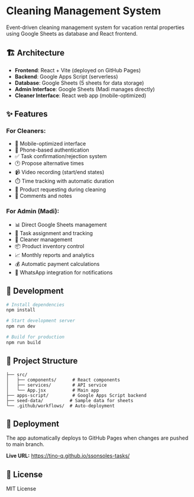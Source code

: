 # Cleaning Management System

Event-driven cleaning management system for vacation rental properties using Google Sheets as database and React frontend.

## 🏗️ Architecture

- **Frontend**: React + Vite (deployed on GitHub Pages)
- **Backend**: Google Apps Script (serverless)
- **Database**: Google Sheets (5 sheets for data storage)
- **Admin Interface**: Google Sheets (Madi manages directly)
- **Cleaner Interface**: React web app (mobile-optimized)

## ✨ Features

### For Cleaners:
- 📱 Mobile-optimized interface
- 🔐 Phone-based authentication
- ✅ Task confirmation/rejection system
- 🕐 Propose alternative times
- 📹 Video recording (start/end states)
- ⏱️ Time tracking with automatic duration
- 🧽 Product requesting during cleaning
- 📝 Comments and notes

### For Admin (Madi):
- 📊 Direct Google Sheets management
- 📅 Task assignment and tracking
- 👥 Cleaner management
- 📦 Product inventory control
- 📈 Monthly reports and analytics
- 💰 Automatic payment calculations
- 📱 WhatsApp integration for notifications

## 🚀 Development

```bash
# Install dependencies
npm install

# Start development server
npm run dev

# Build for production
npm run build
```

## 📁 Project Structure

```
├── src/
│   ├── components/      # React components
│   ├── services/        # API service
│   └── App.jsx          # Main app
├── apps-script/         # Google Apps Script backend
├── seed-data/          # Sample data for sheets
└── .github/workflows/  # Auto-deployment
```

## 🔧 Deployment

The app automatically deploys to GitHub Pages when changes are pushed to main branch.

**Live URL:** https://tino-q.github.io/ssonsoles-tasks/

## 📄 License

MIT License
